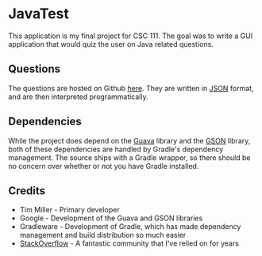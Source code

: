 JavaTest
========
This application is my final project for CSC 111.  The goal was to write a GUI application that would quiz the user on Java related questions.

Questions
-
The questions are hosted on Github [here](https://raw.githubusercontent.com/Commador/JavaTestQuestions/master/questions.json).  They are written in [JSON](http://www.json.org/) format, and are then interpreted programmatically.

Dependencies
-
While the project does depend on the [Guava](https://code.google.com/p/guava-libraries/) library and the [GSON](https://code.google.com/p/google-gson/) library, both of these dependencies are handled by Gradle's dependency management.  The source ships with a Gradle wrapper, so there should be no concern over whether or not you have Gradle installed.

Credits
-
* Tim Miller - Primary developer
* Google - Development of the Guava and GSON libraries
* Gradleware - Development of Gradle, which has made dependency management and build distribution so much easier
* [StackOverflow](http://stackoverflow.com/) - A fantastic community that I've relied on for years
